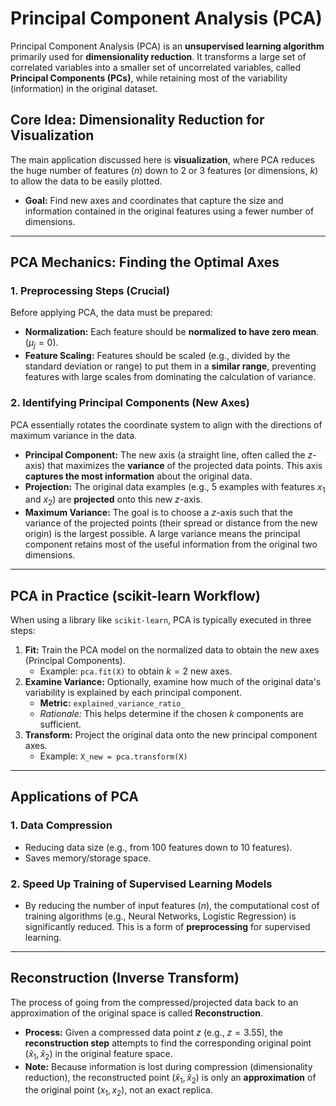 # Principal Component Analysis (PCA)

Principal Component Analysis (PCA) is an **unsupervised learning algorithm** primarily used for **dimensionality reduction**. It transforms a large set of correlated variables into a smaller set of uncorrelated variables, called **Principal Components (PCs)**, while retaining most of the variability (information) in the original dataset.

## Core Idea: Dimensionality Reduction for Visualization

The main application discussed here is **visualization**, where PCA reduces the huge number of features ($n$) down to 2 or 3 features (or dimensions, $k$) to allow the data to be easily plotted.

* **Goal:** Find new axes and coordinates that capture the size and information contained in the original features using a fewer number of dimensions.

---

## PCA Mechanics: Finding the Optimal Axes

### 1. Preprocessing Steps (Crucial)
Before applying PCA, the data must be prepared:
* **Normalization:** Each feature should be **normalized to have zero mean**. ($\mu_j = 0$).
* **Feature Scaling:** Features should be scaled (e.g., divided by the standard deviation or range) to put them in a **similar range**, preventing features with large scales from dominating the calculation of variance.

### 2. Identifying Principal Components (New Axes)
PCA essentially rotates the coordinate system to align with the directions of maximum variance in the data.

* **Principal Component:** The new axis (a straight line, often called the $z$-axis) that maximizes the **variance** of the projected data points. This axis **captures the most information** about the original data.
* **Projection:** The original data examples (e.g., 5 examples with features $x_1$ and $x_2$) are **projected** onto this new $z$-axis.
* **Maximum Variance:** The goal is to choose a $z$-axis such that the variance of the projected points (their spread or distance from the new origin) is the largest possible. A large variance means the principal component retains most of the useful information from the original two dimensions.

---

## PCA in Practice (scikit-learn Workflow)

When using a library like `scikit-learn`, PCA is typically executed in three steps:

1.  **Fit:** Train the PCA model on the normalized data to obtain the new axes (Principal Components).
    * Example: `pca.fit(X)` to obtain $k=2$ new axes.
2.  **Examine Variance:** Optionally, examine how much of the original data's variability is explained by each principal component.
    * **Metric:** `explained_variance_ratio_`
    * *Rationale:* This helps determine if the chosen $k$ components are sufficient.
3.  **Transform:** Project the original data onto the new principal component axes.
    * Example: `X_new = pca.transform(X)`

---

## Applications of PCA

### 1. Data Compression
* Reducing data size (e.g., from 100 features down to 10 features).
* Saves memory/storage space.

### 2. Speed Up Training of Supervised Learning Models
* By reducing the number of input features ($n$), the computational cost of training algorithms (e.g., Neural Networks, Logistic Regression) is significantly reduced. This is a form of **preprocessing** for supervised learning.

---

## Reconstruction (Inverse Transform)

The process of going from the compressed/projected data back to an approximation of the original space is called **Reconstruction**.

* **Process:** Given a compressed data point $z$ (e.g., $z = 3.55$), the **reconstruction step** attempts to find the corresponding original point $(\hat{x}_1, \hat{x}_2)$ in the original feature space.
* **Note:** Because information is lost during compression (dimensionality reduction), the reconstructed point $(\hat{x}_1, \hat{x}_2)$ is only an **approximation** of the original point $(x_1, x_2)$, not an exact replica.
